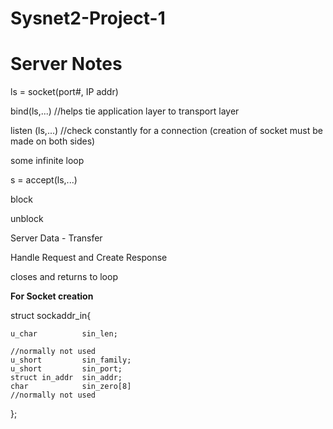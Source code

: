 # Sysnet2-Project-1
# Server Notes

ls = socket(port#, IP addr)

bind(ls,...) //helps tie application layer to transport layer

listen (ls,...) //check constantly for a connection (creation of socket must be made on both sides)

some infinite loop

s = accept(ls,...)

block

unblock

Server Data - Transfer

Handle Request and Create Response

closes and returns to loop

**For Socket creation**

struct sockaddr_in{

    u_char          sin_len;

    //normally not used
    u_short         sin_family;
    u_short         sin_port;
    struct in_addr  sin_addr;
    char            sin_zero[8]
    //normally not used


};

